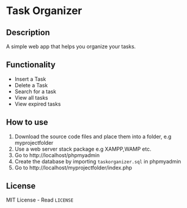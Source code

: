 # Task Organizer

Description
---
A simple web app that helps you organize your tasks.

Functionality
---
* Insert a Task
* Delete a Task
* Search for a task
* View all tasks
* View expired tasks

How to use
---
1. Download the source code files and place them into a folder, e.g myprojectfolder
2. Use a web server stack package e.g XAMPP,WAMP etc.
3. Go to http://localhost/phpmyadmin
4. Create the database by importing `taskorganizer.sql` in phpmyadmin
5. Go to http://localhost/myprojectfolder/index.php

License
---
MIT License - Read `LICENSE`
